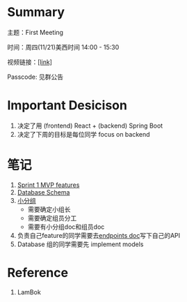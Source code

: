 # Summary
主题：First Meeting

时间：周四(11/21)美西时间 14:00 - 15:30

视频链接：[[link]](https://us02web.zoom.us/rec/share/Go9D-RL0SAGF-_S2kNhYe5tDQWMAILgPF3Xbgfb6aJRnAfUTKgv1g8iH2fVd5zem.46otz5h17882bIHR?startTime=1605995523000)

Passcode: 见群公告

# Important Desicison
1. 决定了用 (frontend) React + (backend) Spring Boot
2. 决定了下周的目标是每位同学 focus on backend

# 笔记
1. [Sprint 1 MVP features](https://docs.google.com/document/d/1-DcBUM5C133_LKRSqJHfKrMgn_DZwZKon8JT4nnUrpM/edit?usp=sharing#)
2. [Database Schema](https://docs.google.com/spreadsheets/d/1992QcHV6gkmQZJ0B5y45SJnld8CYQbbw-GIi5WuS334/edit?usp=sharing#gid=1597623367
)
3. [小分组](https://docs.google.com/spreadsheets/d/1992QcHV6gkmQZJ0B5y45SJnld8CYQbbw-GIi5WuS334/edit?usp=sharing#gid=1128399482)
	* 需要确定小组长
	* 需要确定组员分工
	* 需要有小分组doc和组员doc
4. 负责自己feature的同学需要去[endpoints doc](https://docs.google.com/spreadsheets/d/1992QcHV6gkmQZJ0B5y45SJnld8CYQbbw-GIi5WuS334/edit?usp=sharing#gid=1844065228)写下自己的API
5. Database 组的同学需要先 implement models

# Reference
1. LamBok

